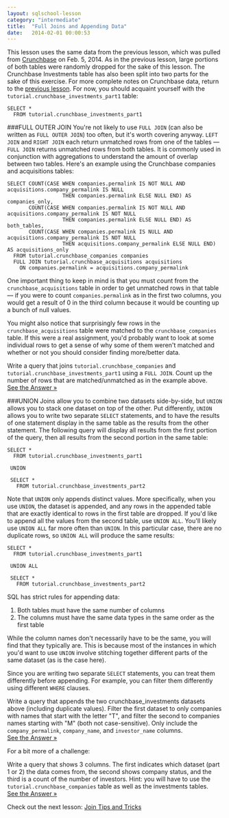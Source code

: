 ```yaml
---
layout: sqlschool-lesson
category: "intermediate"
title:  "Full Joins and Appending Data"
date:   2014-02-01 00:00:53
---
```


This lesson uses the same data from the previous lesson, which was pulled from [Crunchbase](http://info.crunchbase.com/about/crunchbase-data-exports/) on Feb. 5, 2014. As in the previous lesson, large portions of both tables were randomly dropped for the sake of this lesson. The Crunchbase Investments table has also been split into two parts for the sake of this exercise. For more complete notes on Crunchbase data, return to the [previous lesson](/intermediate/outer-joins.html). For now, you should acquaint yourself with the `tutorial.crunchbase_investments_part1` table:

    SELECT *
      FROM tutorial.crunchbase_investments_part1

###FULL OUTER JOIN
You're not likely to use `FULL JOIN` (can also be written as `FULL OUTER JOIN`) too often, but it's worth covering anyway. `LEFT JOIN` and `RIGHT JOIN` each return unmatched rows from one of the tables &mdash; `FULL JOIN` returns unmatched rows from both tables. It is commonly used in conjunction with aggregations to understand the amount of overlap between two tables. Here's an example using the Crunchbase companies and acquisitions tables:

    SELECT COUNT(CASE WHEN companies.permalink IS NOT NULL AND acquisitions.company_permalink IS NULL
                      THEN companies.permalink ELSE NULL END) AS companies_only,
           COUNT(CASE WHEN companies.permalink IS NOT NULL AND acquisitions.company_permalink IS NOT NULL
                      THEN companies.permalink ELSE NULL END) AS both_tables,
           COUNT(CASE WHEN companies.permalink IS NULL AND acquisitions.company_permalink IS NOT NULL
                      THEN acquisitions.company_permalink ELSE NULL END) AS acquisitions_only
      FROM tutorial.crunchbase_companies companies
      FULL JOIN tutorial.crunchbase_acquisitions acquisitions
        ON companies.permalink = acquisitions.company_permalink

One important thing to keep in mind is that you must count from the `crunchbase_acquisitions` table in order to get unmatched rows in that table &mdash; if you were to count `companies.permalink` as in the first two columns, you would get a result of 0 in the third column because it would be counting up a bunch of null values.

You might also notice that surprisingly few rows in the `crunchbase_acquisitions` table were matched to the `crunchbase_companies` table. If this were a real assignment, you'd probably want to look at some individual rows to get a sense of why some of them weren't matched and whether or not you should consider finding more/better data.

<!-- The way I read this problem I ended up with a query that gave me a 'matched' and an 'unmatched' column.  The way it stands now this practice problem is either confusingly worded or just requiring us to copy/paste the example above and change one table name, or maybe both.  -->

<div class="practice-prob">
  Write a query that joins <code>tutorial.crunchbase_companies</code> and <code>tutorial.crunchbase_investments_part1</code> using a <code>FULL JOIN</code>. Count up the number of rows that are matched/unmatched as in the example above.
</div>
<div class="practice-prob-answer">
  <a href="https://modeanalytics.com/tutorial/reports/524108a9e0b0" target="_blank">See the Answer &raquo;</a>
</div>

###UNION
Joins allow you to combine two datasets side-by-side, but `UNION` allows you to stack one dataset on top of the other. Put differently, `UNION` allows you to write two separate `SELECT` statements, and to have the results of one statement display in the same table as the results from the other statement. The following query will display all results from the first portion of the query, then all results from the second portion in the same table:

    SELECT *
      FROM tutorial.crunchbase_investments_part1
     
     UNION
    
     SELECT *
       FROM tutorial.crunchbase_investments_part2

Note that `UNION` only appends distinct values. More specifically, when you use `UNION`, the dataset is appended, and any rows in the appended table that are exactly identical to rows in the first table are dropped. If you'd like to append all the values from the second table, use `UNION ALL`. You'll likely use `UNION ALL` far more often than `UNION`. In this particular case, there are no duplicate rows, so `UNION ALL` will produce the same results:

    SELECT *
      FROM tutorial.crunchbase_investments_part1
     
     UNION ALL
    
     SELECT *
       FROM tutorial.crunchbase_investments_part2

SQL has strict rules for appending data:

1. Both tables must have the same number of columns
2. The columns must have the same data types in the same order as the first table

While the column names don't necessarily have to be the same, you will find that they typically are. This is because most of the instances in which you'd want to use `UNION` involve stitching together different parts of the same dataset (as is the case here).

Since you are writing two separate `SELECT` statements, you can treat them differently before appending. For example, you can filter them differently using different `WHERE` clauses.

<div class="practice-prob">
  Write a query that appends the two crunchbase_investments datasets above (including duplicate values). Filter the first dataset to only companies with names that start with the letter "T", and filter the second to companies names starting with "M" (both not case-sensitive). Only include the <code>company_permalink</code>, <code>company_name</code>, and <code>investor_name</code> columns.
</div>
<div class="practice-prob-answer">
  <a href="https://modeanalytics.com/tutorial/reports/46ac1e3a5886" target="_blank">See the Answer &raquo;</a>
</div>

For a bit more of a challenge:

<div class="practice-prob">
  Write a query that shows 3 columns. The first indicates which dataset (part 1 or 2) the data comes from, the second shows company status, and the third is a count of the number of investors. Hint: you will have to use the <code>tutorial.crunchbase_companies</code> table as well as the investments tables.
</div>
<div class="practice-prob-answer">
  <a href="https://modeanalytics.com/tutorial/reports/e8ebd7cc9d23" target="_blank">See the Answer &raquo;</a>
</div>

Check out the next lesson: [Join Tips and Tricks](/intermediate/join-tips-and-tricks.html)
